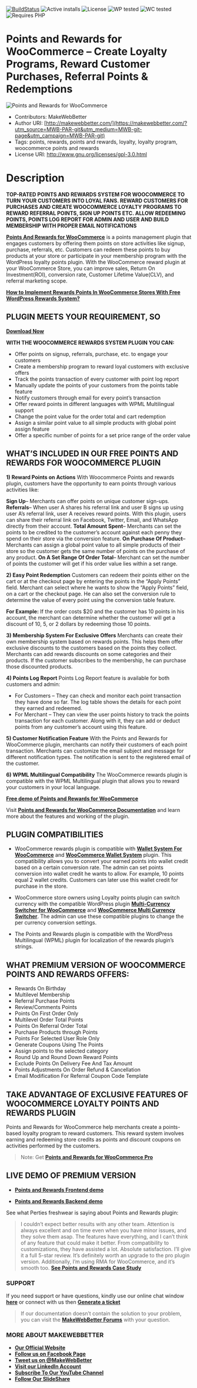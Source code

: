 
[![BuildStatus](https://img.shields.io/travis/twbs/bootstrap/v4-dev.svg)](https://travis-ci.org/twbs/bootstrap) ![Active installs](https://img.shields.io/badge/Active-4000%2B-brightgreen) ![License](https://img.shields.io/badge/License-GPLv3%20or%20later-yellowgreen) ![WP tested](https://img.shields.io/badge/WP%20tested-5.8.2-brightgreen) ![WC tested](https://img.shields.io/badge/WC%20tested-5.9.0-brightgreen) ![Requires PHP](https://img.shields.io/badge/Requires%20PHP-5.6-blue)
# Points and Rewards for WooCommerce – Create Loyalty Programs, Reward Customer Purchases, Referral Points & Redemptions
![Points and Rewards for WooCommerce](https://ps.w.org/points-and-rewards-for-woocommerce/assets/banner-772x250.jpg)
* Contributors: MakeWebBetter
* Author URI: [http://makewebbetter.com/](https://makewebbetter.com/?utm_source=MWB-PAR-git&utm_medium=MWB-git-page&utm_campaign=MWB-PAR-git)
* Tags: points, rewards, points and rewards, loyalty, loyalty program, woocommerce points and rewards
* License URI: http://www.gnu.org/licenses/gpl-3.0.html


# Description 

**TOP-RATED POINTS AND REWARDS SYSTEM FOR WOOCOMMERCE TO TURN YOUR CUSTOMERS INTO LOYAL FANS. REWARD CUSTOMERS FOR PURCHASES AND CREATE WOOCOMMERCE LOYALTY PROGRAMS TO REWARD REFERRAL POINTS, SIGN UP POINTS ETC. ALLOW REDEEMING POINTS, POINTS LOG REPORT FOR ADMIN AND USER AND BUILD MEMBERSHIP WITH PROPER EMAIL NOTIFICATIONS**

[**Points And Rewards for WooCommerce**](https://wordpress.org/plugins/points-and-rewards-for-woocommerce/) is a points management plugin that engages customers by offering them points on store activities like signup, purchase, referrals, etc. Customers can redeem these points to buy products at your store or participate in your membership program with the WordPress loyalty points plugin. With the WooCommerce reward plugin at your WooCommerce Store, you can improve sales, Return On Investment(ROI), conversion rate, Customer Lifetime Value(CLV), and referral marketing scope.




[**How to Implement Rewards Points In WooCommerce Stores With Free WordPress Rewards System?**](https://www.youtube.com/watch?v=WWktrnAI88U&t=333s)

## PLUGIN MEETS YOUR REQUIREMENT, SO
[**Download Now**](https://downloads.wordpress.org/plugin/points-and-rewards-for-woocommerce.zip)


**WITH THE WOOCOMMERCE REWARDS SYSTEM PLUGIN YOU CAN:**
* Offer points on signup, referrals, purchase, etc. to engage your customers
* Create a membership program to reward loyal customers with exclusive offers
* Track the points transaction of every customer with point log report
* Manually update the points of your customers from the points table feature
* Notify customers through email for every point’s transaction
* Offer reward points in different languages with WPML Multilingual support
* Change the point value for the order total and cart redemption
* Assign a similar point value to all simple products with global point assign feature
* Offer a specific number of points for a set price range of the order value



## WHAT’S INCLUDED IN OUR FREE POINTS AND REWARDS FOR WOOCOMMERCE PLUGIN

**1) Reward Points on Actions**
With Woocommerce Points and rewards plugin, customers have the opportunity to earn points through various activities like:

 **Sign Up**– Merchants can offer points on unique customer sign-ups.
**Referrals**– When user A shares his referral link and user B signs up using user A’s referral link, user A receives reward points. With this plugin, users can share their referral link on Facebook, Twitter, Email, and WhatsApp directly from their account.
**Total Amount Spent**– Merchants can set the points to be credited to the customer’s account against each penny they spend on their store via the conversion feature.
**On Purchase Of Product**– Merchants can assign a global point value to all simple products of their store so the customer gets the same number of points on the purchase of any product.
**On A Set Range Of Order Total**– Merchant can set the number of points the customer will get if his order value lies within a set range.

**2) Easy Point Redemption**
Customers can redeem their points either on the cart or at the checkout page by entering the points in the “Apply Points” field. Merchant can select where he wants to show the “Apply Points” field, on a cart or the checkout page. He can also set the conversion rule to determine the value of every point using the conversion table feature.

**For Example:** If the order costs $20 and the customer has 10 points in his account, the merchant can determine whether the customer will get a discount of 10, 5, or 2 dollars by redeeming those 10 points.

**3) Membership System For Exclusive Offers**
Merchants can create their own membership system based on rewards points. This helps them offer exclusive discounts to the customers based on the points they collect. Merchants can add rewards discounts on some categories and their products. If the customer subscribes to the membership, he can purchase those discounted products.

**4) Points Log Report**
Points Log Report feature is available for both customers and admin:

* For Customers – They can check and monitor each point transaction they have done so far. The log table shows the details for each point they earned and redeemed.
* For Merchant – They can view the user points history to track the points transaction for each customer. Along with it, they can add or deduct points from any customer’s account using this feature.

**5) Customer Notification Feature**
With the Points and Rewards for WooCommerce plugin, merchants can notify their customers of each point transaction. Merchants can customize the email subject and message for different notification types. The notification is sent to the registered email of the customer.

**6) WPML Multilingual Compatibility**
The WooCommerce rewards plugin is compatible with the WPML Multilingual plugin that allows you to reward your customers in your local language.

[**Free demo of Points and Rewards for WooCommerce**](https://demo.makewebbetter.com/points-and-rewards-for-woocommerce-lite/my-account/?utm_source=MWB-PAR-git&utm_medium=MWB-git-page&utm_campaign=MWB-PAR-git)

Visit [**Points and Rewards for WooCommerce Documentation**](https://docs.makewebbetter.com/points-rewards-for-WooCommerce/?utm_source=MWB-PAR-git&utm_medium=MWB-git-page&utm_campaign=MWB-PAR-git) and learn more about the features and working of the plugin.


## PLUGIN COMPATIBILITIES 

* WooCommerce rewards plugin is compatible with [**Wallet System For WooCommerce**](https://wordpress.org/plugins/wallet-system-for-woocommerce/) and [**WooCommerce Wallet System**](https://makewebbetter.com/product/woocommerce-wallet-system/?utm_source=MWB-PAR-git&utm_medium=MWB-git-page&utm_campaign=MWB-PAR-git) plugin. This compatibility allows you to convert your earned points into wallet credit based on a certain conversion rate. The admin can set points conversion into wallet credit he wants to allow. For example, 10 points equal 2 wallet credits. Customers can later use this wallet credit for purchase in the store. 
  
* WooCommerce store owners using Loyalty points plugin can switch currency with the compatible WordPress plugin [**Multi-Currency Switcher for WooCommerce**](https://wordpress.org/plugins/mwb-multi-currency-switcher-for-woocommerce/) and [**WooCommerce Multi Currency Switcher**](https://makewebbetter.com/product/woocommerce-multi-currency-switcher/?utm_source=MWB-PAR-git&utm_medium=MWB-git-page&utm_campaign=MWB-PAR-git). The admin can use these compatible plugins to change the per currency conversion settings.   

* The Points and Rewards plugin is compatible with the WordPress Multilingual (WPML) plugin for localization of the rewards plugin’s strings.






## WHAT PREMIUM VERSION OF WOOCOMMERCE POINTS AND REWARDS OFFERS: 

* Rewards On Birthday
* Multilevel Membership
* Referral Purchase Points
* Review/Comments Points
* Points On First Order Only
* Multilevel Order Total Points
* Points On Referral Order Total
* Purchase Products through Points
* Points For Selected User Role Only
* Generate Coupons Using The Points
* Assign points to the selected category
* Round Up and Round Down Reward Points
* Exclude Points On Delivery Fee And Tax Amount
* Points Adjustments On Order Refund & Cancellation
* Email Modification For Referral Coupon Code Template



## TAKE ADVANTAGE OF EXCLUSIVE FEATURES OF WOOCOMMERCE LOYALTY POINTS AND REWARDS PLUGIN

Points and Rewards for WooCommerce help merchants create a points-based loyalty program to reward customers. This reward system involves earning and redeeming store credits as points and discount coupons on activities performed by the customers.

> Note:  Get [**Points and Rewards for WooCommerce Pro**](https://makewebbetter.com/product/woocommerce-points-and-rewards/?utm_source=MWB-PAR-git&utm_medium=MWB-git-page&utm_campaign=MWB-PAR-git)


## LIVE DEMO OF PREMIUM VERSION

* [ **Points and Rewards Frontend demo**](https://demo.makewebbetter.com/points-and-rewards-for-woocommerce/?utm_source=MWB-PAR-git&utm_medium=MWB-git-page&utm_campaign=MWB-PAR-git)

* [ **Points and Rewards Backend demo**](https://demo.makewebbetter.com/points-and-rewards-for-woocommerce/get-personal-demo/?utm_source=MWB-PAR-git&utm_medium=MWB-git-page&utm_campaign=MWB-PAR-git)


See what Perties freshwear is saying about Points and Rewards plugin:
> I couldn’t expect better results with any other team. Attention is always excellent and on time even when you have minor issues, and they solve them asap. The features have everything, and I can’t think of any feature that could make it better. From compatibility to customizations, they have assisted a lot. Absolute satisfaction. I’ll give it a full 5-star review. It’s definitely worth an upgrade to the pro plugin version. Additionally, I’m using RMA for WooCommerce, and it’s smooth too.  [**See Points and Rewards Case Study**](https://makewebbetter.com/success-stories/perties-freshwear/?utm_source=MWB-PAR-git&utm_medium=MWB-git-page&utm_campaign=MWB-PAR-git)




### **SUPPORT**
If you need support or have questions, kindly use our online chat window [**here**](https://makewebbetter.com/?utm_source=MWB-PAR-git&utm_medium=MWB-git-page&utm_campaign=MWB-PAR-git) or connect with us then [**Generate a ticket**](https://makewebbetter.com/submit-query/?utm_source=MWB-PAR-git&utm_medium=MWB-git-page&utm_campaign=MWB-PAR-git)


> If our documentation doesn’t contain the solution to your problem, you can visit the [**MakeWebBetter Forums**](https://forums.makewebbetter.com/?utm_source=MWB-PAR-git&utm_medium=MWB-git-page&utm_campaign=MWB-PAR-git) with your question.


### **MORE ABOUT MAKEWEBBETTER**

- [**Our Official Website**](https://makewebbetter.com/?utm_source=MWB-PAR-git&utm_medium=MWB-git-page&utm_campaign=MWB-PAR-git)
- [**Follow us on Facebook Page**](https://www.facebook.com/makewebbetter)
- [**Tweet us on @MakeWebBetter**](https://twitter.com/makewebbetter)
- [**Visit our LinkedIn Account**](https://www.linkedin.com/company/makewebbetter)
- [**Subscribe To Our YouTube Channel**](https://www.youtube.com/channel/UC7nYNf0JETOwW3GOD_EW2Ag)
- [**Follow Our SlideShare**](https://www.slideshare.net/MakeWebBetter)



